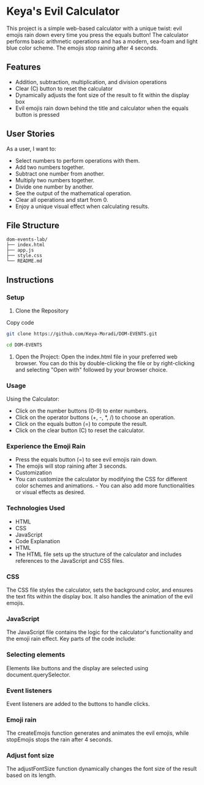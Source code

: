 # Keya's Evil Calculator

This project is a simple web-based calculator with a unique twist: evil emojis rain down every time you press the equals button! The calculator performs basic arithmetic operations and has a modern, sea-foam and light blue color scheme. The emojis stop raining after 4 seconds.

## Features

- Addition, subtraction, multiplication, and division operations
- Clear (C) button to reset the calculator
- Dynamically adjusts the font size of the result to fit within the display box
- Evil emojis rain down behind the title and calculator when the equals button is pressed

## User Stories

As a user, I want to:

- Select numbers to perform operations with them.
- Add two numbers together.
- Subtract one number from another.
- Multiply two numbers together.
- Divide one number by another.
- See the output of the mathematical operation.
- Clear all operations and start from 0.
- Enjoy a unique visual effect when calculating results.

## File Structure

```plaintext
dom-events-lab/
├── index.html
├── app.js
├── style.css
└── README.md
```

## Instructions

### Setup

1. Clone the Repository

Copy code

```sh
git clone https://github.com/Keya-Moradi/DOM-EVENTS.git

cd DOM-EVENTS
```

1. Open the Project:
Open the index.html file in your preferred web browser. You can do this by double-clicking the file or by right-clicking and selecting "Open with" followed by your browser choice.

### Usage

Using the Calculator:

- Click on the number buttons (0-9) to enter numbers.
- Click on the operator buttons (+, -, *, /) to choose an operation.
- Click on the equals button (=) to compute the result.
- Click on the clear button (C) to reset the calculator.

### Experience the Emoji Rain

- Press the equals button (=) to see evil emojis rain down.
- The emojis will stop raining after 3 seconds.
- Customization
- You can customize the calculator by modifying the CSS for different color schemes and animations. - You can also add more functionalities or visual effects as desired.

### Technologies Used

- HTML
- CSS
- JavaScript
- Code Explanation
- HTML
- The HTML file sets up the structure of the calculator and includes references to the JavaScript and CSS files.

### CSS

The CSS file styles the calculator, sets the background color, and ensures the text fits within the display box. It also handles the animation of the evil emojis.

### JavaScript

The JavaScript file contains the logic for the calculator's functionality and the emoji rain effect. Key parts of the code include:

### Selecting elements

Elements like buttons and the display are selected using document.querySelector.

### Event listeners

Event listeners are added to the buttons to handle clicks.

### Emoji rain

The createEmojis function generates and animates the evil emojis, while stopEmojis stops the rain after 4 seconds.

### Adjust font size

The adjustFontSize function dynamically changes the font size of the result based on its length.
